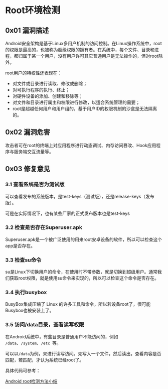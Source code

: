 # Root环境检测

## 0x01 漏洞描述

Android安全架构是基于Linux多用户机制的访问控制。在Linux操作系统中，root的权限是最高的，也被称为超级权限的拥有者。在系统中，每个文件、目录和进程，都归属于某一个用户，没有用户许可其它普通用户是无法操作的，但对root除外。

root用户的特权性还表现在：

* 对文件或目录进行读取、修改或删除；
* 对可执行程序的执行、终止；
* 对硬件设备的添加、创建和移除等；
* 对文件和目录进行属主和权限进行修改，以适合系统管理的需要；
* root是超越任何用户和用户组的，基于用户ID的权限机制的沙盒是无法隔离的。

## 0x02 漏洞危害

攻击者可在root的终端上对应用程序进行动态调试、内存访问篡改、Hook应用程序与服务端交互流量等。

## 0x03 修复意见

### 3.1 查看系统是否为测试版

可以查看发布的系统版本，是test-keys（测试版），还是release-keys（发布版）。

可是在实际情况下，也有某些厂家的正式发布版本也是test-keys

### 3.2 检查是否存在Superuser.apk

Superuser.apk是一个被广泛使用的用来root安卓设备的软件，所以可以检查这个app是否存在。

### 3.3 检查su命令

su是Linux下切换用户的命令，在使用时不带参数，就是切换到超级用户。通常我们获取root权限，就是使用su命令来实现的，所以可以检查这个命令是否存在。

### 3.4 执行busybox

BusyBox集成压缩了 Linux 的许多工具和命令，所以若设备root了，很可能Busybox也被安装上了。

### 3.5 访问/data目录，查看读写权限

在Android系统中，有些目录是普通用户不能访问的，例如 `/data`、`/system`、`/etc `等。

可以以`/data`为例，来进行读写访问。先写入一个文件，然后读出，查看内容是否匹配，若匹配，才认为系统已经root了。



具体代码可参考：

[Android root检测方法小结](https://blog.csdn.net/lintax/article/details/70988565)

